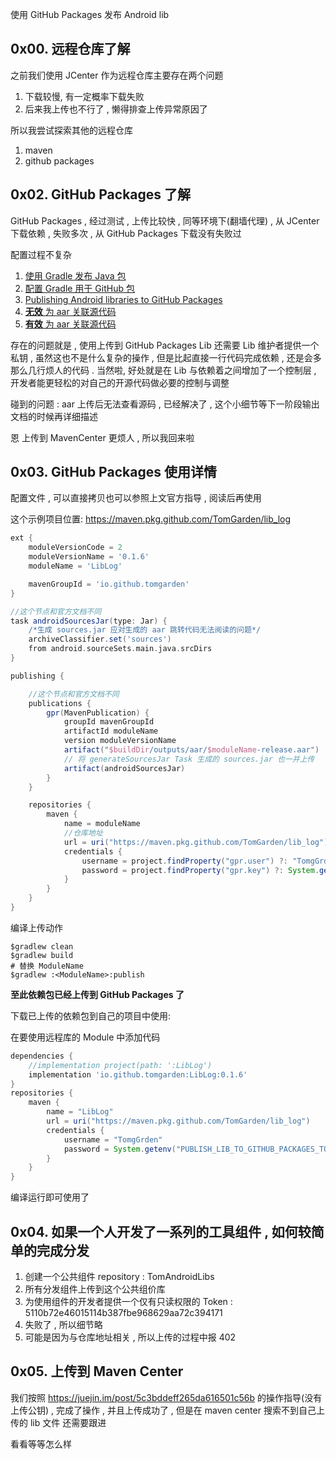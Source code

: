 使用 GitHub Packages 发布 Android lib



## 0x00. 远程仓库了解

之前我们使用 JCenter 作为远程仓库主要存在两个问题
1. 下载较慢, 有一定概率下载失败
2. 后来我上传也不行了 , 懒得排查上传异常原因了

所以我尝试探索其他的远程仓库
1. maven
2. github packages



## 0x02. GitHub Packages 了解

GitHub Packages , 经过测试 , 上传比较快 , 同等环境下(翻墙代理) ,
从 JCenter 下载依赖 , 失败多次 ,
从 GitHub Packages 下载没有失败过

配置过程不复杂
1. [使用 Gradle 发布 Java 包](https://docs.github.com/cn/actions/language-and-framework-guides/publishing-java-packages-with-gradle)
2. [配置 Gradle 用于 GitHub 包](https://docs.github.com/cn/packages/using-github-packages-with-your-projects-ecosystem/configuring-gradle-for-use-with-github-packages)
3. [Publishing Android libraries to GitHub Packages](https://proandroiddev.com/publishing-android-libraries-to-the-github-package-registry-part-1-7997be54ea5a)
4. [__无效__ 为 aar 关联源代码](https://kaywu.xyz/2016/05/01/Maven-aar-source/)
5. [__有效__ 为 aar 关联源代码](https://stackoverflow.com/questions/26874498/publish-an-android-library-to-maven-with-aar-and-source-jar)

存在的问题就是 , 使用上传到 GitHub Packages Lib 还需要 Lib 维护者提供一个私钥 ,
虽然这也不是什么复杂的操作 , 但是比起直接一行代码完成依赖 , 还是会多那么几行烦人的代码 .
当然啦, 好处就是在 Lib 与依赖着之间增加了一个控制层 , 开发者能更轻松的对自己的开源代码做必要的控制与调整

碰到的问题 : aar 上传后无法查看源码 , 已经解决了 , 这个小细节等下一阶段输出文档的时候再详细描述

恩 上传到 MavenCenter 更烦人 , 所以我回来啦



## 0x03. GitHub Packages 使用详情

配置文件 , 可以直接拷贝也可以参照上文官方指导 , 阅读后再使用

这个示例项目位置: https://maven.pkg.github.com/TomGarden/lib_log

```Groovy
ext {
    moduleVersionCode = 2
    moduleVersionName = '0.1.6'
    moduleName = 'LibLog'

    mavenGroupId = 'io.github.tomgarden'
}

//这个节点和官方文档不同
task androidSourcesJar(type: Jar) {
    /*生成 sources.jar 应对生成的 aar 跳转代码无法阅读的问题*/
    archiveClassifier.set('sources')
    from android.sourceSets.main.java.srcDirs
}

publishing {

    //这个节点和官方文档不同
    publications {
        gpr(MavenPublication) {
            groupId mavenGroupId
            artifactId moduleName
            version moduleVersionName
            artifact("$buildDir/outputs/aar/$moduleName-release.aar")
            // 将 generateSourcesJar Task 生成的 sources.jar 也一并上传
            artifact(androidSourcesJar)
        }
    }

    repositories {
        maven {
            name = moduleName
            //仓库地址
            url = uri("https://maven.pkg.github.com/TomGarden/lib_log")
            credentials {
                username = project.findProperty("gpr.user") ?: "TomgGrden"
                password = project.findProperty("gpr.key") ?: System.getenv("PUBLISH_LIB_TO_GITHUB_PACKAGES_TOKEN")
            }
        }
    }
}
```

编译上传动作

```terminate
$gradlew clean 
$gradlew build
# 替换 ModuleName
$gradlew :<ModuleName>:publish
```

__至此依赖包已经上传到 GitHub Packages 了__

下载已上传的依赖包到自己的项目中使用:

在要使用远程库的 Module 中添加代码
```Groovy
dependencies {
    //implementation project(path: ':LibLog')
    implementation 'io.github.tomgarden:LibLog:0.1.6'
}
repositories {
    maven {
        name = "LibLog"
        url = uri("https://maven.pkg.github.com/TomGarden/lib_log")
        credentials {
            username = "TomgGrden"
            password = System.getenv("PUBLISH_LIB_TO_GITHUB_PACKAGES_TOKEN")
        }
    }
}
```

编译运行即可使用了





## 0x04. 如果一个人开发了一系列的工具组件 , 如何较简单的完成分发
1. 创建一个公共组件 repository : TomAndroidLibs
2. 所有分发组件上传到这个公共组价库
3. 为使用组件的开发者提供一个仅有只读权限的 Token : 5110b72e46015114b387fbe968629aa72c394171
4. 失败了 , 所以细节略
5. 可能是因为与仓库地址相关 , 所以上传的过程中报 402


## 0x05. 上传到 Maven Center
我们按照 https://juejin.im/post/5c3bddeff265da616501c56b 的操作指导(没有上传公钥) ,
完成了操作 , 并且上传成功了 , 但是在 maven center 搜索不到自己上传的 lib 文件
还需要跟进

看看等等怎么样